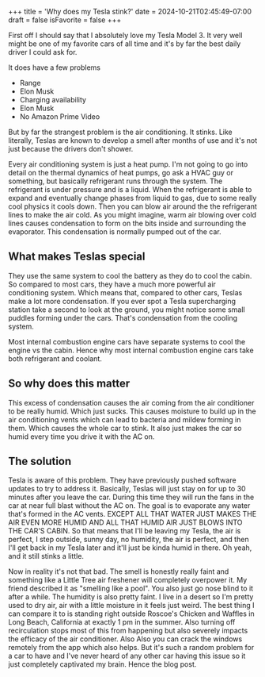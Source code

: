 +++
title = 'Why does my Tesla stink?'
date = 2024-10-21T02:45:49-07:00
draft = false
isFavorite = false
+++

First off I should say that I absolutely love my Tesla Model 3. It very well might be one of my favorite cars of all time and it's by far the best daily driver I could ask for. 

It does have a few problems
- Range
- Elon Musk
- Charging availability
- Elon Musk
- No Amazon Prime Video

But by far the strangest problem is the air conditioning. It stinks. Like literally, Teslas are known to develop a smell after months of use and it's not just because the drivers don't shower. 

Every air conditioning system is just a heat pump. I'm not going to go into detail on the thermal dynamics of heat pumps, go ask a HVAC guy or something, but basically refrigerant runs through the system. The refrigerant is under pressure and is a liquid. When the refrigerant is able to expand and eventually change phases from liquid to gas, due to some really cool physics it cools down. Then you can blow air around the the refrigerant lines to make the air cold. As you might imagine, warm air blowing over cold lines causes condensation to form on the bits inside and surrounding the evaporator. This condensation is normally pumped out of the car. 

## What makes Teslas special

They use the same system to cool the battery as they do to cool the cabin. So compared to most cars, they have a much more powerful air conditioning system. Which means that, compared to other cars, Teslas make a lot more condensation. If you ever spot a Tesla supercharging station take a second to look at the ground, you might notice some small puddles forming under the cars. That's condensation from the cooling system. 

Most internal combustion engine cars have separate systems to cool the engine vs the cabin. Hence why most internal combustion engine cars take both refrigerant and coolant.

## So why does this matter

This excess of condensation causes the air coming from the air conditioner to be really humid. Which just sucks. This causes moisture to build up in the air conditioning vents which can lead to bacteria and mildew forming in them. Which causes the whole car to stink. It also just makes the car so humid every time you drive it with the AC on. 

## The solution

Tesla is aware of this problem. They have previously pushed software updates to try to address it. Basically, Teslas will just stay on for up to 30 minutes after you leave the car. During this time they will run the fans in the car at near full blast without the AC on. The goal is to evaporate any water that's formed in the AC vents. EXCEPT ALL THAT WATER JUST MAKES THE AIR EVEN MORE HUMID AND ALL THAT HUMID AIR JUST BLOWS INTO THE CAR'S CABIN. So that means that I'll be leaving my Tesla, the air is perfect, I step outside, sunny day, no humidity, the air is perfect, and then I'll get back in my Tesla later and it'll just be kinda humid in there. Oh yeah, and it still stinks a little. 

Now in reality it's not that bad. The smell is honestly really faint and something like a Little Tree air freshener will completely overpower it. My friend described it as "smelling like a pool". You also just go nose blind to it after a while. The humidity is also pretty faint. I live in a desert so I'm pretty used to dry air, air with a little moisture in it feels just weird. The best thing I can compare it to is standing right outside Roscoe's Chicken and Waffles in Long Beach, California at exactly 1 pm in the summer. Also turning off recirculation stops most of this from happening but also severely impacts the efficacy of the air conditioner. Also Also you can crack the windows remotely from the app which also helps. But it's such a random problem for a car to have and I've never heard of any other car having this issue so it just completely captivated my brain. Hence the blog post. 




